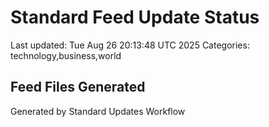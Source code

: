 # Standard Feed Update Status
Last updated: Tue Aug 26 20:13:48 UTC 2025
Categories: technology,business,world

## Feed Files Generated

Generated by Standard Updates Workflow
